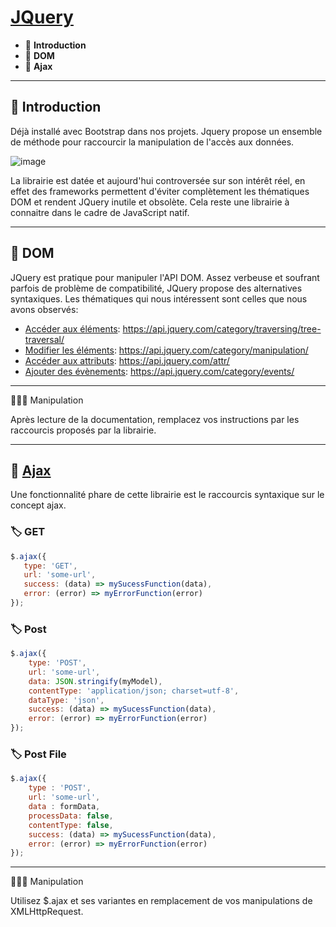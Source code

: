 # [JQuery](https://jquery.com/)

*  🔖 **Introduction**
*  🔖 **DOM**
*  🔖 **Ajax**

___

## 📑 Introduction

Déjà installé avec Bootstrap dans nos projets. Jquery propose un ensemble de méthode pour raccourcir la manipulation de l'accès aux données.

![image](https://raw.githubusercontent.com/seeren-training/JavaScript-Object/master/wiki/resources/jquery.png)

La librairie est datée et aujourd'hui controversée sur son intérêt réel, en effet des frameworks permettent d'éviter complètement les thématiques DOM et rendent JQuery inutile et obsolète. Cela reste une librairie à connaitre dans le cadre de JavaScript natif.
___

## 📑 DOM

JQuery est pratique pour manipuler l'API DOM. Assez verbeuse et soufrant parfois de problème de compatibilité, JQuery propose des alternatives syntaxiques. Les thématiques qui nous intéressent sont celles que nous avons observés:

* [Accéder aux éléments](https://api.jquery.com/category/traversing/tree-traversal/): https://api.jquery.com/category/traversing/tree-traversal/
* [Modifier les éléments](https://api.jquery.com/category/manipulation/): https://api.jquery.com/category/manipulation/
* [Accéder aux attributs](https://api.jquery.com/attr/): https://api.jquery.com/attr/
* [Ajouter des évènements](https://api.jquery.com/category/events/): https://api.jquery.com/category/events/

___

👨🏻‍💻 Manipulation

Après lecture de la documentation, remplacez vos instructions par les raccourcis proposés par la librairie.

___

## 📑 [Ajax](https://api.jquery.com/jQuery.ajax/)

Une fonctionnalité phare de cette librairie est le raccourcis syntaxique sur le concept ajax.

### 🏷️ **GET**

```js
$.ajax({
   type: 'GET',
   url: 'some-url',
   success: (data) => mySucessFunction(data),
   error: (error) => myErrorFunction(error)
});
```

### 🏷️ **Post**

```js
$.ajax({
    type: 'POST',
    url: 'some-url',
    data: JSON.stringify(myModel),
    contentType: 'application/json; charset=utf-8',
    dataType: 'json',
    success: (data) => mySucessFunction(data),
    error: (error) => myErrorFunction(error)
});
```

### 🏷️ **Post File**

```js
$.ajax({
    type : 'POST',
    url: 'some-url',
    data : formData,
    processData: false,
    contentType: false,
    success: (data) => mySucessFunction(data),
    error: (error) => myErrorFunction(error)
});
```

___

👨🏻‍💻 Manipulation

Utilisez $.ajax et ses variantes en remplacement de vos manipulations de XMLHttpRequest.